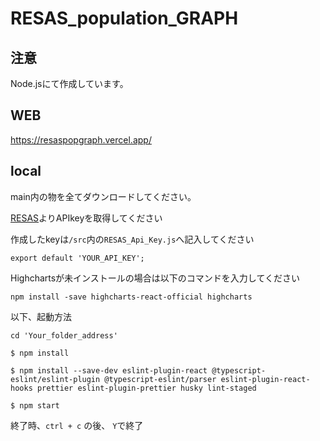 # RESAS_population_GRAPH

## 注意

Node.jsにて作成しています。

## WEB

https://resaspopgraph.vercel.app/

## local

main内の物を全てダウンロードしてください。  

[RESAS](https://opendata.resas-portal.go.jp/)よりAPIkeyを取得してください  

作成したkeyは`/src`内の`RESAS_Api_Key.js`へ記入してください  

`export default 'YOUR_API_KEY';`

Highchartsが未インストールの場合は以下のコマンドを入力してください

`npm install -save highcharts-react-official highcharts`  

以下、起動方法  
  
`cd 'Your_folder_address'`  

`$ npm install`  
  
`$ npm install --save-dev eslint-plugin-react @typescript-eslint/eslint-plugin @typescript-eslint/parser eslint-plugin-react-hooks prettier eslint-plugin-prettier husky lint-staged`

`$ npm start`
  
終了時、`ctrl + c` の後、 `Y`で終了
